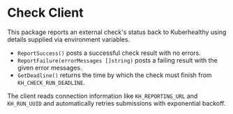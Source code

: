 # Check Client

This package reports an external check's status back to Kuberhealthy using details supplied via environment variables.

- `ReportSuccess()` posts a successful check result with no errors.
- `ReportFailure(errorMessages []string)` posts a failing result with the given error messages.
- `GetDeadline()` returns the time by which the check must finish from `KH_CHECK_RUN_DEADLINE`.

The client reads connection information like `KH_REPORTING_URL` and `KH_RUN_UUID` and automatically retries submissions with exponential backoff.
